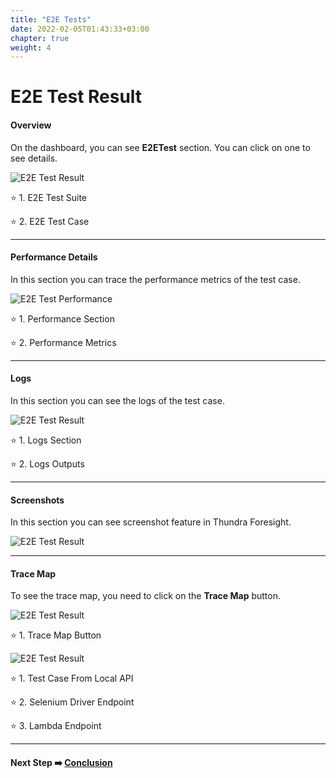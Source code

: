 ```yaml
---
title: "E2E Tests"
date: 2022-02-05T01:43:33+03:00
chapter: true
weight: 4
---
```


# E2E Test Result

#### Overview

On the dashboard, you can see **E2ETest** section. You can click on one to see details.

![E2E Test Result](/images/monitor-test-results/e2e-01.png)

⭐ 1. E2E Test Suite

⭐ 2. E2E Test Case

---

#### Performance Details

In this section you can trace the performance metrics of the test case.

![E2E Test Performance](/images/monitor-test-results/e2e-02.png)


⭐ 1. Performance Section

⭐ 2. Performance Metrics

---

#### Logs

In this section you can see the logs of the test case.

![E2E Test Result](/images/monitor-test-results/e2e-03.png)

⭐ 1. Logs Section

⭐ 2. Logs Outputs

---

#### Screenshots
In this section you can see screenshot feature in Thundra Foresight.

![E2E Test Result](/images/monitor-test-results/e2e-04.gif)

---

#### Trace Map
To see the trace map, you need to click on the **Trace Map** button.

![E2E Test Result](/images/monitor-test-results/e2e-05.png)

⭐ 1. Trace Map Button

![E2E Test Result](/images/monitor-test-results/e2e-06.png)

⭐ 1. Test Case From Local API

⭐ 2. Selenium Driver Endpoint

⭐ 3. Lambda Endpoint


---
#### Next Step :arrow_right: [Conclusion](/conclusion.html)

